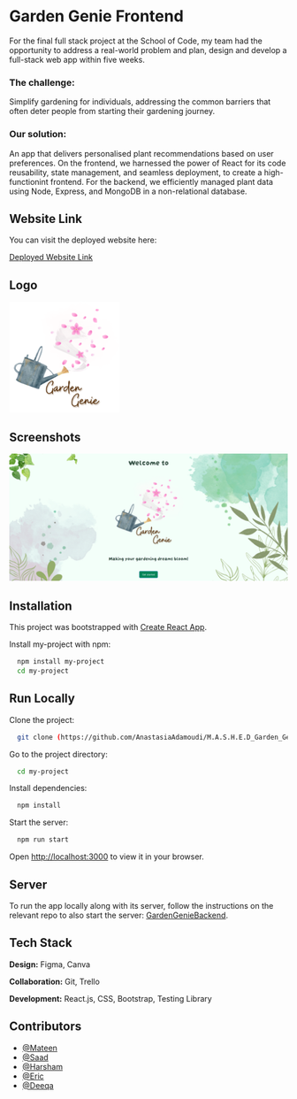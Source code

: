 # Garden Genie Frontend

For the final full stack project at the School of Code, my team had the opportunity to address a real-world problem and plan, design and develop a full-stack web app within five weeks.

### The challenge:
Simplify gardening for individuals, addressing the common barriers that often deter people from starting their gardening journey.

### Our solution:
An app that delivers personalised plant recommendations based on user preferences. On the frontend, we harnessed the power of React for its code reusability, state management, and seamless deployment, to create a high-functionint frontend. For the backend, we efficiently managed plant data using Node, Express, and MongoDB in a non-relational database.




## Website Link

You can visit the deployed website here:

[Deployed Website Link](https://garden-genie.netlify.app/)




## Logo

<img src="./garden_genie/src/images/Logo.png" alt="drawing" width="200"/>




## Screenshots

![Website Screenshot](./garden_genie/public/GardenGenie-screenshot.png)





## Installation

This project was bootstrapped with [Create React App](https://github.com/facebook/create-react-app).

Install my-project with npm:

```bash
  npm install my-project
  cd my-project
```



    
## Run Locally

Clone the project:

```bash
  git clone (https://github.com/AnastasiaAdamoudi/M.A.S.H.E.D_Garden_Genie)
```

Go to the project directory:

```bash
  cd my-project
```

Install dependencies:

```bash
  npm install
```

Start the server:

```bash
  npm run start
```

Open [http://localhost:3000](http://localhost:3000) to view it in your browser.



## Server

To run the app locally along with its server, follow the instructions on the relevant repo to also start the server: [GardenGenieBackend](https://github.com/AnastasiaAdamoudi/GardenGenieBackend).





## Tech Stack

**Design:** Figma, Canva

**Collaboration:** Git, Trello

**Development:** React.js, CSS, Bootstrap, Testing Library




## Contributors

- [@Mateen](https://github.com/MateenSQ)
- [@Saad](https://github.com/saadash1268)
- [@Harsham](https://github.com/h4rsham)
- [@Eric](https://github.com/Pixiebaba)
- [@Deeqa](https://github.com/DeeqaJamalini)


